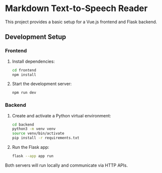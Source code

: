 # Markdown Text-to-Speech Reader

This project provides a basic setup for a Vue.js frontend and Flask backend.

## Development Setup

### Frontend
1. Install dependencies:
   ```bash
   cd frontend
   npm install
   ```
2. Start the development server:
   ```bash
   npm run dev
   ```

### Backend
1. Create and activate a Python virtual environment:
   ```bash
   cd backend
   python3 -m venv venv
   source venv/bin/activate
   pip install -r requirements.txt
   ```
2. Run the Flask app:
   ```bash
   flask --app app run
   ```

Both servers will run locally and communicate via HTTP APIs.
